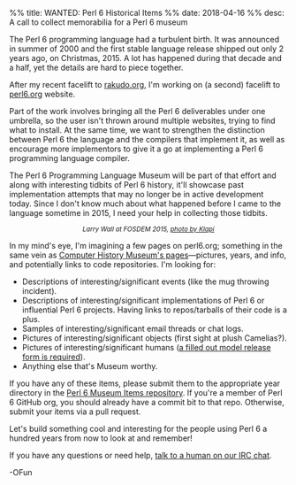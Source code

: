 %% title: WANTED: Perl 6 Historical Items
%% date: 2018-04-16
%% desc: A call to collect memorabilia for a Perl 6 museum

The Perl 6 programming language had a turbulent birth. It was announced in
summer of 2000 and the first stable language release shipped out only 2 years
ago, on Christmas, 2015. A lot has happened during that decade and a half,
yet the details are hard to piece together.

After my recent facelift to [rakudo.org](https://rakudo.org/), I'm
working on (a second) facelift to [perl6.org](https://perl6.org) website.

Part of the work involves bringing all the Perl 6 deliverables under one umbrella, so the user isn't thrown around multiple websites, trying to find what to install. At the same time, we want to strengthen the distinction between Perl 6 the language and the compilers that implement it, as well as encourage more implementors to give it a go at implementing a Perl 6 programming language compiler.

The Perl 6 Programming Language Museum will be part of that effort and along with interesting tidbits of Perl 6 history, it'll showcase past implementation attempts that may no longer be in active development today. Since I don't know much about what happened before I came to the language sometime in 2015, I need your help in collecting those tidbits.

<img class="img-thumbnail img-responsive center-block"
    src="/assets/pics/FOSDEM_2015_Larry_Wall_and_Camelia_the_Perl6_logo.jpg" alt="">
<small style="display: block; text-align: center; font-style: italic;">Larry Wall at FOSDEM 2015, <a href="https://ru.m.wikipedia.org/wiki/%D0%A4%D0%B0%D0%B9%D0%BB:FOSDEM_2015_Larry_Wall_and_Camelia_the_Perl6_logo.jpg">photo by Klapi</a></small>

In my mind's eye, I'm imagining a few pages on perl6.org; something in the same vein as [Computer History Museum's pages](http://www.computerhistory.org/timeline/software-languages/)—pictures, years, and info, and potentially links to code repositories. I'm looking for:

- Descriptions of interesting/significant events (like the mug throwing incident).
- Descriptions of interesting/significant implementations of Perl 6 or influential Perl 6 projects. Having links to repos/tarballs of their code is a plus.
- Samples of interesting/significant email threads or chat logs.
- Pictures of interesting/significant objects (first sight at plush Camelias?).
- Pictures of interesting/significant humans ([a filled out model release form is required](https://github.com/perl6/museum-items/blob/master/MODEL-RELEASE-FORM.md)).
- Anything else that's Museum worthy.

If you have any of these items, please submit them to the appropriate year directory in the [Perl 6 Museum Items repository](https://github.com/perl6/museum-items). If you're a member of Perl 6 GitHub org, you should already have a commit bit to that repo. Otherwise, submit your items via a pull request.

Let's build something cool and interesting for the people using Perl 6 a hundred years from now to look at and remember!

If you have any questions or need help, [talk to a human on our IRC chat](https://webchat.freenode.net/?channels=#perl6).

-OFun

